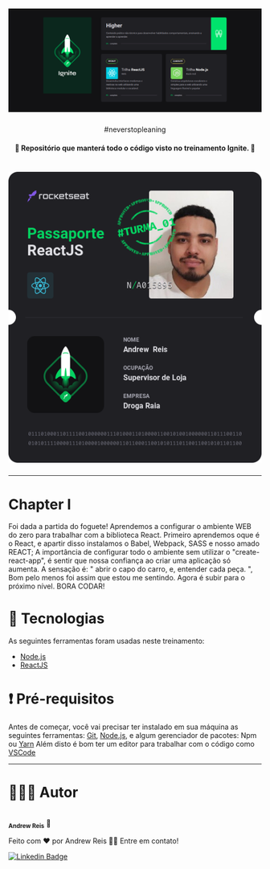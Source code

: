 <h1 align="center">
  <img alt="Banner" title="#Banner" src="https://github.com/AndrewReis/ignite/blob/master/assets/banner.png" />
</h1>

<p align="center">#neverstopleaning</p>


<h4 align="center"> 
	🚀 Repositório que manterá todo o código visto no treinamento Ignite. 🚀
</h4>


<h1 align="center">
  <img alt="Passaporte" title="#Passaporte" src="https://github.com/AndrewReis/ignite/blob/master/assets/Passaporte-react-js.png" />
</h1>

---

<h1 align="left"> Chapter I </h1>
<p align="left">
Foi dada a partida do foguete!
Aprendemos a configurar o ambiente WEB do zero para trabalhar com a biblioteca React.
Primeiro aprendemos oque é o React, e apartir disso instalamos o Babel, Webpack, SASS e nosso amado REACT;
A importância de configurar todo o ambiente sem utilizar o "create-react-app", é sentir que nossa confiança ao criar uma aplicação só aumenta. A sensação é: " abrir o capo do carro, e, entender cada peça. ", Bom pelo menos foi assim que estou me sentindo. Agora é subir para o próximo nível. BORA CODAR!
</p>


<h1 id='tecnologias'> 🤖 Tecnologias </h1>

As seguintes ferramentas foram usadas neste treinamento:

- [Node.js](https://nodejs.org/en/)
- [ReactJS](https://pt-br.reactjs.org/)


<h1 id='clone'>❗ Pré-requisitos</h1>

Antes de começar, você vai precisar ter instalado em sua máquina as seguintes ferramentas:
[Git](https://git-scm.com), [Node.js](https://nodejs.org/en/), e algum gerenciador de pacotes: Npm ou [Yarn](https://yarnpkg.com/) 
Além disto é bom ter um editor para trabalhar com o código como [VSCode](https://code.visualstudio.com/)


---

<h1 id='autor'> 🙋🏽‍♂️ Autor </h1>


 <img style="border-radius: 50%;" src="https://avatars3.githubusercontent.com/u/60078687?s=460&u=83742fab7b35f433986c6fbe25df935441b6a743&v=4" width="100px;" alt=""/>
 <br />
 <sub><b>Andrew Reis</b></sub></a> 🚀


Feito com ❤️ por Andrew Reis 👋🏽 Entre em contato!

[![Linkedin Badge](https://img.shields.io/badge/-Andrew-blue?style=flat-square&logo=Linkedin&logoColor=white&link=https://www.linkedin.com/in/andrew-reis/)](https://www.linkedin.com/in/andrew-reis/) 

